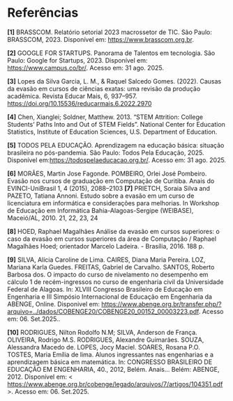 # Referências
**[1]** BRASSCOM. Relatório setorial 2023 macrossetor de TIC. São Paulo: BRASSCOM, 2023. Disponível em: https://www.brasscom.org.br.

**[2]** GOOGLE FOR STARTUPS. Panorama de Talentos em tecnologia. São Paulo: Google for Startups, 2023. Disponível em: https://www.campus.co/br/. Acesso em: 31 ago. 2025.

**[3]** Lopes da Silva Garcia, L. M., & Raquel Salcedo Gomes. (2022). Causas da evasão em cursos de ciências exatas: uma revisão da produção acadêmica. Revista Educar Mais, 6, 937–957. https://doi.org/10.15536/reducarmais.6.2022.2970

**[4]** Chen, Xianglei; Soldner, Matthew. 2013. “STEM Attrition: College Students’ Paths Into and Out of STEM Fields”. National Center for Education Statistics, Institute of Education Sciences, U.S. Department of Education.

**[5]** TODOS PELA EDUCAÇÃO. Aprendizagem na educação básica: situação brasileira no pós-pandemia. São Paulo: Todos Pela Educação, 2025. Disponível em:https://todospelaeducacao.org.br/. Acesso em: 31 ago. 2025.  

**[6]** MORÂES, Martin Jose Fagonde. POMBEIRO, Orlei José Pombeiro. Evasão nos cursos de graduação em Computação de Curitiba. Anais do EVINCI-UniBrasil 1, 4 (2015), 2088–2103
**[7]** PRIETCH, Soraia Silva and PAZETO, Tatiana Annoni. Estudo sobre a evasão em um curso de licenciatura em informática e considerações para melhorias. In Workshop de Educação em Informática Bahia-Alagoas-Sergipe (WEIBASE), Maceió/AL, 2010. 21, 22, 23, 24

**[8]** HOED, Raphael Magalhães Análise da evasão em cursos superiores: o caso da evasão em cursos superiores da área de Computação / Raphael Magalhães Hoed; orientador Marcelo Ladeira. - Brasília, 2016. 188 p.

**[9]** SILVA, Alícia Caroline de Lima. CAIRES, Diana Maria Pereira. LOZ, Mariana Karla Guedes. FREITAS, Gabriel de Carvalho. SANTOS, Roberto Barbosa dos. O impacto do curso de nivelamento no desempenho em cálculo 1 de recém-ingressos no curso de engenharia civil da Universidade Federal de Alagoas. In: XLVIII Congresso Brasileiro de Educação em Engenharia e III Simpósio Internacional de Educação em Engenharia da ABENGE, Online. Disponivel em: <https://www.abenge.org.br/transfer.php/?arquivo=../dados/COBENGE20/COBENGE20_00152_00003223.pdf>. Acesso em: 06. Set.2025..

**[10]** RODRIGUES, Nilton Rodolfo N.M; SILVA, Anderson de França. OLIVEIRA, Rodrigo M.S. RODRIGUES, Alexandre Guimarães. SOUZA, Alessandra Macedo de. LOPES, Jocy Maciel. SOARES, Rosana P.O. TOSTES, Maria Emília de lima. Alunos ingressantes nas engenharias e a aprendizagem básica em matemática. In: CONGRESSO BRASILEIRO DE EDUCAÇÃO EM ENGENHARIA, 40., 2012, Belém. Anais... Belém: ABENGE, 2012. Disponível em: < https://www.abenge.org.br/cobenge/legado/arquivos/7/artigos/104351.pdf >. Acesso em: 06. Set.2025.
